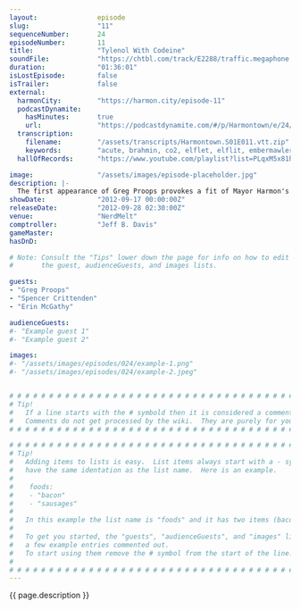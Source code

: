 ```yaml
---
layout:               episode
slug:                 "11"
sequenceNumber:       24
episodeNumber:        11
title:                "Tylenol With Codeine"
soundFile:            "https://chtbl.com/track/E2288/traffic.megaphone.fm/STA8755972312.mp3?updated=1555713084"
duration:             "01:36:01"
isLostEpisode:        false
isTrailer:            false
external:
  harmonCity:         "https://harmon.city/episode-11"
  podcastDynamite:
    hasMinutes:       true
    url:              "https://podcastdynamite.com/#/p/Harmontown/e/24/11"
  transcription:
    filename:         "/assets/transcripts/Harmontown.S01E011.vtt.zip"
    keywords:         "acute, brahmin, co2, elflet, elflit, embermawler, embermolar, embermoles, embermuller, mahler, mahler's, succor, ember, screed, confinement, solitary, respiratory, alkalosis, corset, light-headed, sharpey, dost, thornvale, fainting, flanks"
  hallOfRecords:      "https://www.youtube.com/playlist?list=PLqxM5x81hNOZp9MHpv9D44MFt_JS3Nncd"

image:                "/assets/images/episode-placeholder.jpg"
description: |-
  The first appearance of Greg Proops provokes a fit of Mayor Harmon's pointless political rants and a D&D adventure that shall forever be remembered as involving unicorn pee.
showDate:             "2012-09-17 00:00:00Z"
releaseDate:          "2012-09-28 02:30:00Z"
venue:                "NerdMelt"
comptroller:          "Jeff B. Davis"
gameMaster:           
hasDnD:               

# Note: Consult the "Tips" lower down the page for info on how to edit
#       the guest, audienceGuests, and images lists.

guests:
- "Greg Proops"
- "Spencer Crittenden"
- "Erin McGathy"

audienceGuests:
#- "Example guest 1"
#- "Example guest 2"

images:
#- "/assets/images/episodes/024/example-1.png"
#- "/assets/images/episodes/024/example-2.jpeg"


# # # # # # # # # # # # # # # # # # # # # # # # # # # # # # # # # # # # # # # # # # # # #
# Tip!
#   If a line starts with the # symbold then it is considered a comment.
#   Comments do not get processed by the wiki.  They are purely for your information.
# # # # # # # # # # # # # # # # # # # # # # # # # # # # # # # # # # # # # # # # # # # # #

# # # # # # # # # # # # # # # # # # # # # # # # # # # # # # # # # # # # # # # # # # # # #
# Tip!
#   Adding items to lists is easy.  List items always start with a - symbol and have
#   have the same identation as the list name.  Here is an example.
#
#    foods:
#    - "bacon"
#    - "sausages"
#
#   In this example the list name is "foods" and it has two items (bacon, and sausages).
#
#   To get you started, the "guests", "audienceGuests", and "images" lists below have
#   a few example entries commented out.
#   To start using them remove the # symbol from the start of the line.
#
# # # # # # # # # # # # # # # # # # # # # # # # # # # # # # # # # # # # # # # # # # # # #
---
```


<!-- The episode description will be rendered here -->
{{ page.description }}

<!-- Add your content BELOW here -->
<!-- vvvvvvvvvvvvvvvvvvvvvvvvvvv -->




<!-- ^^^^^^^^^^^^^^^^^^^^^^^^^^^ -->
<!-- Add your content ABOVE here -->

<!-- The episode gallery will be rendered here -->